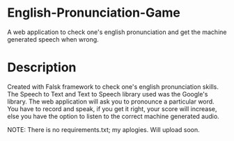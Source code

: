 # English-Pronunciation-Game
A web application to check one's english pronunciation and get the machine generated speech when wrong.

# Description
Created with Falsk framework to check one's english pronunciation skills.
The Speech to Text and Text to Speech library used was the Google's library.
The web application will ask you to pronounce a particular word. You have to record and speak, if you get it right, your score will increase, else you have the option to listen to the correct machine generated audio.

NOTE: There is no requirements.txt; my aplogies.
Will upload soon.
